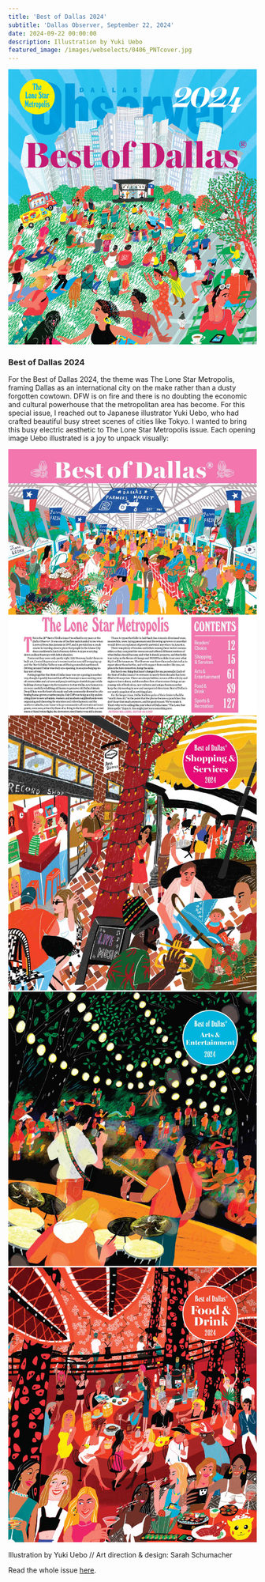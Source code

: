 ```yaml
---
title: 'Best of Dallas 2024'
subtitle: 'Dallas Observer, September 22, 2024'
date: 2024-09-22 00:00:00
description: Illustration by Yuki Uebo
featured_image: /images/webselects/0406_PNTcover.jpg
---
```


![](/images/webselects/BODcover2024.jpg)

### Best of Dallas 2024

For the Best of Dallas 2024, the theme was The Lone Star Metropolis, framing Dallas as an international city on the make rather than a dusty forgotten cowtown. DFW is on fire and there is no doubting the economic and cultural powerhouse that the metropolitan area has become. For this special issue, I reached out to Japanese illustrator Yuki Uebo, who had crafted beautiful busy street scenes of cities like Tokyo. I wanted to bring this busy electric aesthetic to The Lone Star Metropolis issue. Each opening image Uebo illustrated is a joy to unpack visually: 

<div class="gallery" data-columns="2">
	<img src="/images/webselects/2024_bod-toc.jpg">
	<img src="/images/webselects/2024_bod-shopping.jpg">
	<img src="/images/webselects/2024_bod-arts.jpg">
	<img src="/images/webselects/2024_bod-food.jpg">
</div>

Illustration by Yuki Uebo // Art direction & design: Sarah Schumacher

Read the whole issue [here](https://voice-media-group.dcatalog.com/v/Dallas-Observer-Best-of-Dallas-2024-flipbook-09-19-24/?page=1). 
